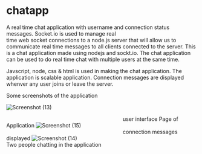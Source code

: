 # chatapp

 A real time chat application  with username and   connection status   messages. Socket.io is  used to manage real  
 time web socket connections to a  node.js   server  that  will  allow us to communicate real   time messages to  all clients 
 connected to  the server.
This is a chat application made using nodejs and sockt.io.
The chat application can be used to do real time chat with multiple users at the same time.

Javscript, node, css & html is used in making the chat application. The application is scalable  application.
Connection messages are displayed whenver  any user joins or leave the server.

Some screenshots of the application</br>

![Screenshot (13)](https://user-images.githubusercontent.com/51224796/95681144-da2cd480-0bfb-11eb-99a2-161452635b50.png)

 &emsp;&emsp;&emsp;&emsp;&emsp;&emsp;&emsp;&emsp;&emsp;&emsp;&emsp;&emsp;&emsp;&emsp;&emsp;&emsp;&emsp;&emsp;&emsp;&emsp;&emsp;&emsp;user interface Page of Application
![Screenshot (15)](https://user-images.githubusercontent.com/51224796/95681146-def18880-0bfb-11eb-88ac-8548e714129a.png)
 &emsp;&emsp;&emsp;&emsp;&emsp;&emsp;&emsp;&emsp;&emsp;&emsp;&emsp;&emsp;&emsp;&emsp;&emsp;&emsp;&emsp;&emsp;&emsp;&emsp;&emsp;&emsp;connection messages displayed
![Screenshot (14)](https://user-images.githubusercontent.com/51224796/95681149-e0bb4c00-0bfb-11eb-8df3-1b4ff0255a0f.png)
 &emsp;&emsp;&emsp;&emsp;&emsp;&emsp;&emsp;&emsp;&emsp;&emsp;&emsp;&emsp;&emsp;&emsp;&emsp;&emsp;&emsp;&emsp;&emsp;&emsp;&emsp;&emsp;Two people chatting in the application
